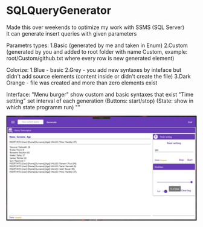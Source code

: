# SQLQueryGenerator

Made this over weekends to optimize my work with SSMS (SQL Server)</br>
It can generate insert queries with given parameters

Parametrs types:
1.Basic (generated by me and taken in Enum) 
2.Custom (generated by you and added to root folder with name Custom, example: root/Custom/github.txt where every row is new generated element)

Colorize:
1.Blue - basic 
2.Grey - you add new syntaxes by inteface but didn't add source elements (content inside or didn't create the file)
3.Dark Orange - file was created and more than zero elements exist

Interface: 
"Menu burger" show custom and basic syntaxes that exist
"Time setting" set interval of each generation (Buttons: start/stop) (State: show in which state programm run)
""

![Image alt](https://github.com/SaintAllary/SQLQueryGenerator/raw/main/Images/first.jpg)
